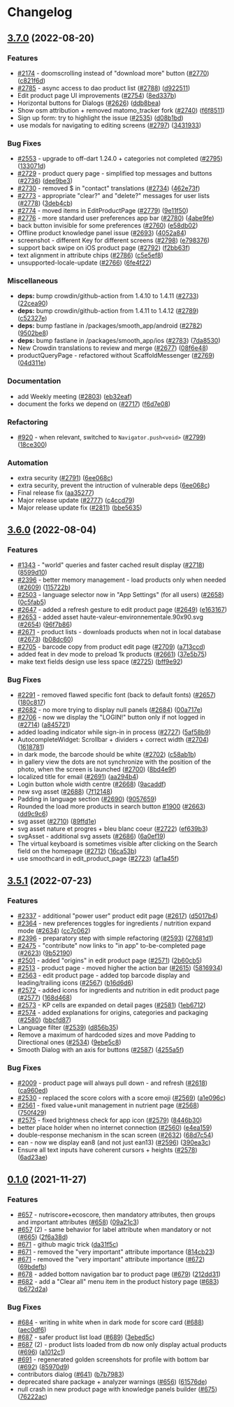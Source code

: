 # Changelog

## [3.7.0](https://github.com/openfoodfacts/smooth-app/compare/v3.6.0...v3.7.0) (2022-08-20)


### Features

* [#2174](https://github.com/openfoodfacts/smooth-app/issues/2174) - doomscrolling instead of "download more" button ([#2770](https://github.com/openfoodfacts/smooth-app/issues/2770)) ([c821f6d](https://github.com/openfoodfacts/smooth-app/commit/c821f6d2fecb4ce7c529f7ff9931707aded60ba3))
* [#2785](https://github.com/openfoodfacts/smooth-app/issues/2785) - async access to dao product list ([#2788](https://github.com/openfoodfacts/smooth-app/issues/2788)) ([d922511](https://github.com/openfoodfacts/smooth-app/commit/d922511a32903332eb07e0a3b23f371155ebda17))
* Edit product page UI improvements ([#2754](https://github.com/openfoodfacts/smooth-app/issues/2754)) ([8ed337b](https://github.com/openfoodfacts/smooth-app/commit/8ed337bfdeffa81d78363cc9b8d63e0daffdfc13))
* Horizontal buttons for Dialogs ([#2626](https://github.com/openfoodfacts/smooth-app/issues/2626)) ([ddb8bea](https://github.com/openfoodfacts/smooth-app/commit/ddb8bea405ea6401600bc437baed9921d56f8059))
* Show osm attribution + removed matomo_tracker fork ([#2740](https://github.com/openfoodfacts/smooth-app/issues/2740)) ([f6f8511](https://github.com/openfoodfacts/smooth-app/commit/f6f851179cb8d59519d68679f2b75189be8153a6))
* Sign up form: try to highlight the issue ([#2535](https://github.com/openfoodfacts/smooth-app/issues/2535)) ([d08b1bd](https://github.com/openfoodfacts/smooth-app/commit/d08b1bd3772838fee3747d7f174a9396100358bd))
* use modals for navigating to editing screens ([#2797](https://github.com/openfoodfacts/smooth-app/issues/2797)) ([3431933](https://github.com/openfoodfacts/smooth-app/commit/3431933907228745316f418b4a5964e22a9ded94))


### Bug Fixes

* [#2553](https://github.com/openfoodfacts/smooth-app/issues/2553) - upgrade to off-dart 1.24.0 + categories not completed ([#2795](https://github.com/openfoodfacts/smooth-app/issues/2795)) ([133071d](https://github.com/openfoodfacts/smooth-app/commit/133071dea9c2ab398f51ae23e38e2c36a39a5d4d))
* [#2729](https://github.com/openfoodfacts/smooth-app/issues/2729) - product query page - simplified top messages and buttons ([#2736](https://github.com/openfoodfacts/smooth-app/issues/2736)) ([dee9be3](https://github.com/openfoodfacts/smooth-app/commit/dee9be35a3efde29302de2c1cecb0bea98f5b8ed))
* [#2730](https://github.com/openfoodfacts/smooth-app/issues/2730) - removed $ in "contact" translations ([#2734](https://github.com/openfoodfacts/smooth-app/issues/2734)) ([462e73f](https://github.com/openfoodfacts/smooth-app/commit/462e73ff3f0df72b40d50911cf9b4ad00a704e22))
* [#2773](https://github.com/openfoodfacts/smooth-app/issues/2773) - appropriate "clear?" and "delete?" messages for user lists ([#2778](https://github.com/openfoodfacts/smooth-app/issues/2778)) ([3deb4cb](https://github.com/openfoodfacts/smooth-app/commit/3deb4cbeb535c10446b36af3215725acc40e507b))
* [#2774](https://github.com/openfoodfacts/smooth-app/issues/2774) - moved items in EditProductPage ([#2779](https://github.com/openfoodfacts/smooth-app/issues/2779)) ([9e11f50](https://github.com/openfoodfacts/smooth-app/commit/9e11f50dbe2fb91104d6e18ca2e298b2c622ebd7))
* [#2776](https://github.com/openfoodfacts/smooth-app/issues/2776) - more standard user preferences app bar ([#2780](https://github.com/openfoodfacts/smooth-app/issues/2780)) ([4abe9fe](https://github.com/openfoodfacts/smooth-app/commit/4abe9fe832f43a38beaa02df29c3c91cc4278cc0))
* back button invisible for some preferences ([#2760](https://github.com/openfoodfacts/smooth-app/issues/2760)) ([e58db02](https://github.com/openfoodfacts/smooth-app/commit/e58db0284619bdf6126e568d1ac26f0fb1a5def4))
* Offline product knowledge panel issue ([#2693](https://github.com/openfoodfacts/smooth-app/issues/2693)) ([4052a84](https://github.com/openfoodfacts/smooth-app/commit/4052a848d178164962f302c8ff76c0aabd6c2435))
* screenshot - different Key for different screens ([#2798](https://github.com/openfoodfacts/smooth-app/issues/2798)) ([e798376](https://github.com/openfoodfacts/smooth-app/commit/e798376f1c2d4aa44c62ac3830ccc334c89699dd))
* support back swipe on iOS product page ([#2792](https://github.com/openfoodfacts/smooth-app/issues/2792)) ([f2bb63f](https://github.com/openfoodfacts/smooth-app/commit/f2bb63f1381d9f7b3cb1796462b41e40261261ae))
* text alignment in attribute chips ([#2786](https://github.com/openfoodfacts/smooth-app/issues/2786)) ([c5e5ef8](https://github.com/openfoodfacts/smooth-app/commit/c5e5ef8866d79bd8d25fb6743484a12d01a3f87d))
* unsupported-locale-update ([#2766](https://github.com/openfoodfacts/smooth-app/issues/2766)) ([6fe4f22](https://github.com/openfoodfacts/smooth-app/commit/6fe4f22ed981610ce3fd489316e5a93fb4688b1d))


### Miscellaneous

* **deps:** bump crowdin/github-action from 1.4.10 to 1.4.11 ([#2733](https://github.com/openfoodfacts/smooth-app/issues/2733)) ([22cea90](https://github.com/openfoodfacts/smooth-app/commit/22cea90c7997b6e3ce12eca19276291614a66f0e))
* **deps:** bump crowdin/github-action from 1.4.11 to 1.4.12 ([#2789](https://github.com/openfoodfacts/smooth-app/issues/2789)) ([c52327e](https://github.com/openfoodfacts/smooth-app/commit/c52327e4dbcbf4a127b8c459086951e902f56c61))
* **deps:** bump fastlane in /packages/smooth_app/android ([#2782](https://github.com/openfoodfacts/smooth-app/issues/2782)) ([9502be8](https://github.com/openfoodfacts/smooth-app/commit/9502be83ceffa27afb3598f6d3a28b23bae70876))
* **deps:** bump fastlane in /packages/smooth_app/ios ([#2783](https://github.com/openfoodfacts/smooth-app/issues/2783)) ([7da8530](https://github.com/openfoodfacts/smooth-app/commit/7da85303a3c4f42a50532d0b92a6462429452c16))
* New Crowdin translations to review and merge ([#2677](https://github.com/openfoodfacts/smooth-app/issues/2677)) ([08f6e48](https://github.com/openfoodfacts/smooth-app/commit/08f6e487860c14d5b28efb81f0ae81a5a4c285c3))
* productQueryPage - refactored without ScaffoldMessenger ([#2769](https://github.com/openfoodfacts/smooth-app/issues/2769)) ([04d311e](https://github.com/openfoodfacts/smooth-app/commit/04d311e04da1cc3cc7044a5f153be238c429eb39))


### Documentation

* add Weekly meeting ([#2803](https://github.com/openfoodfacts/smooth-app/issues/2803)) ([eb32eaf](https://github.com/openfoodfacts/smooth-app/commit/eb32eaf4957859f1b0ff33865ad66d71f898459f))
* document the forks we depend on ([#2717](https://github.com/openfoodfacts/smooth-app/issues/2717)) ([f6d7e08](https://github.com/openfoodfacts/smooth-app/commit/f6d7e081f88dc2403ec8f1e46208b6beb8d09cb8))


### Refactoring

* [#920](https://github.com/openfoodfacts/smooth-app/issues/920) - when relevant, switched to `Navigator.push<void>` ([#2799](https://github.com/openfoodfacts/smooth-app/issues/2799)) ([18ce300](https://github.com/openfoodfacts/smooth-app/commit/18ce3004e868e3cd14ba6799afdb555972c2daff))


### Automation

* extra security ([#2791](https://github.com/openfoodfacts/smooth-app/issues/2791)) ([6ee068c](https://github.com/openfoodfacts/smooth-app/commit/6ee068c80ede5691627476191ecb9124673c1861))
* extra security, prevent the intruction of vulnerable deps ([6ee068c](https://github.com/openfoodfacts/smooth-app/commit/6ee068c80ede5691627476191ecb9124673c1861))
* Final release fix ([aa35277](https://github.com/openfoodfacts/smooth-app/commit/aa352779c1b8b756054752aed9ad96819831ca4b))
* Major release update ([#2777](https://github.com/openfoodfacts/smooth-app/issues/2777)) ([c4ccd79](https://github.com/openfoodfacts/smooth-app/commit/c4ccd79b5f74aab5251e9ce08f9bceea34fae326))
* Major release update fix ([#2811](https://github.com/openfoodfacts/smooth-app/issues/2811)) ([bbe5635](https://github.com/openfoodfacts/smooth-app/commit/bbe56359f5df1aed4a0b273c378e2c17087bcf47))

## [3.6.0](https://github.com/openfoodfacts/smooth-app/compare/v3.5.1...v3.6.0) (2022-08-04)


### Features

* [#1343](https://github.com/openfoodfacts/smooth-app/issues/1343) - "world" queries and faster cached result display ([#2718](https://github.com/openfoodfacts/smooth-app/issues/2718)) ([8599d10](https://github.com/openfoodfacts/smooth-app/commit/8599d10f94779957ae372dd8d086864155f015fb))
* [#2396](https://github.com/openfoodfacts/smooth-app/issues/2396) - better memory management - load products only when needed ([#2609](https://github.com/openfoodfacts/smooth-app/issues/2609)) ([115722b](https://github.com/openfoodfacts/smooth-app/commit/115722b6136ab4218b3ddfae1a6e666c65325525))
* [#2503](https://github.com/openfoodfacts/smooth-app/issues/2503) - language selector now in "App Settings" (for all users) ([#2658](https://github.com/openfoodfacts/smooth-app/issues/2658)) ([0c5fab5](https://github.com/openfoodfacts/smooth-app/commit/0c5fab5c8d21a833d77d49fc6371a15c48c20c46))
* [#2647](https://github.com/openfoodfacts/smooth-app/issues/2647) - added a refresh gesture to edit product page ([#2649](https://github.com/openfoodfacts/smooth-app/issues/2649)) ([e163167](https://github.com/openfoodfacts/smooth-app/commit/e1631679bd3cb6b17f12f13114f5fdb9da2957d7))
* [#2653](https://github.com/openfoodfacts/smooth-app/issues/2653) - added asset haute-valeur-environnementale.90x90.svg ([#2654](https://github.com/openfoodfacts/smooth-app/issues/2654)) ([96f7b86](https://github.com/openfoodfacts/smooth-app/commit/96f7b8618ae12e12f7a010891ba76d6cf8672712))
* [#2671](https://github.com/openfoodfacts/smooth-app/issues/2671) - product lists - downloads products when not in local database ([#2673](https://github.com/openfoodfacts/smooth-app/issues/2673)) ([b08dc60](https://github.com/openfoodfacts/smooth-app/commit/b08dc608fe9aea6f53b2d6258644e2cec26c4f72))
* [#2705](https://github.com/openfoodfacts/smooth-app/issues/2705) - barcode copy from product edit page ([#2709](https://github.com/openfoodfacts/smooth-app/issues/2709)) ([a713ccd](https://github.com/openfoodfacts/smooth-app/commit/a713ccdda0b729abb4ae1eb1a9d581d3163cc665))
* added feat in dev mode to preload 1k products ([#2661](https://github.com/openfoodfacts/smooth-app/issues/2661)) ([37e5b75](https://github.com/openfoodfacts/smooth-app/commit/37e5b75f64e59d96fa47f9495d464c9f1eae7c5a))
* make text fields design use less space ([#2725](https://github.com/openfoodfacts/smooth-app/issues/2725)) ([bff9e92](https://github.com/openfoodfacts/smooth-app/commit/bff9e92e040438121683ecf7f439aa891817546c))


### Bug Fixes

* [#2291](https://github.com/openfoodfacts/smooth-app/issues/2291) - removed flawed specific font (back to default fonts) ([#2657](https://github.com/openfoodfacts/smooth-app/issues/2657)) ([180c817](https://github.com/openfoodfacts/smooth-app/commit/180c8175622766276cf1ea41c7a1899769f85868))
* [#2682](https://github.com/openfoodfacts/smooth-app/issues/2682) - no more trying to display null panels ([#2684](https://github.com/openfoodfacts/smooth-app/issues/2684)) ([00a717e](https://github.com/openfoodfacts/smooth-app/commit/00a717ee4b59b3e2319f6f11a6893cb53d364d19))
* [#2706](https://github.com/openfoodfacts/smooth-app/issues/2706) - now we display the "LOGIN!" button only if not logged in ([#2714](https://github.com/openfoodfacts/smooth-app/issues/2714)) ([a845721](https://github.com/openfoodfacts/smooth-app/commit/a845721b0206d1b2f1f5bd25249f11115dcb1aef))
* added loading indicator while sign-in in process ([#2727](https://github.com/openfoodfacts/smooth-app/issues/2727)) ([5af58b9](https://github.com/openfoodfacts/smooth-app/commit/5af58b9396c93e1c6caafa6eef84337fa2f3aed8))
* AutocompleteWidget: Scrollbar + dividers + correct width ([#2704](https://github.com/openfoodfacts/smooth-app/issues/2704)) ([1618781](https://github.com/openfoodfacts/smooth-app/commit/1618781d6e74c8d296d659aa1bfe82b20e63a7e1))
* in dark mode, the barcode should be white ([#2702](https://github.com/openfoodfacts/smooth-app/issues/2702)) ([c58ab1b](https://github.com/openfoodfacts/smooth-app/commit/c58ab1b68427a00f988feb4e2e5776dfbecdcd9e))
* in gallery view the dots are not synchronize with the position of the photo, when the screen is launched ([#2700](https://github.com/openfoodfacts/smooth-app/issues/2700)) ([8bd4e9f](https://github.com/openfoodfacts/smooth-app/commit/8bd4e9ff4dfca10afc42d7976a3828616f6bc95f))
* localized title for email ([#2691](https://github.com/openfoodfacts/smooth-app/issues/2691)) ([aa294b4](https://github.com/openfoodfacts/smooth-app/commit/aa294b4e6ed20a373c3831e014fac285a73f7f1a))
* Login button whole width centre ([#2668](https://github.com/openfoodfacts/smooth-app/issues/2668)) ([9acaddf](https://github.com/openfoodfacts/smooth-app/commit/9acaddf1cfe89a2d29b262b89fdf233b26a23d3d))
* new svg asset ([#2688](https://github.com/openfoodfacts/smooth-app/issues/2688)) ([7f12148](https://github.com/openfoodfacts/smooth-app/commit/7f121482d6140e6cb902db0c935b22604a738cd2))
* Padding in language section ([#2690](https://github.com/openfoodfacts/smooth-app/issues/2690)) ([9057659](https://github.com/openfoodfacts/smooth-app/commit/905765919fc81efa6b97729284a8bf70ce60d02c))
* Rounded the load more products in search button [#1900](https://github.com/openfoodfacts/smooth-app/issues/1900) ([#2663](https://github.com/openfoodfacts/smooth-app/issues/2663)) ([dd9c9c6](https://github.com/openfoodfacts/smooth-app/commit/dd9c9c6d6fda874963cfbd1392a7bee2e016f2cb))
* svg asset ([#2710](https://github.com/openfoodfacts/smooth-app/issues/2710)) ([89ffd1e](https://github.com/openfoodfacts/smooth-app/commit/89ffd1ef9386227ab3380a6474ec433538567f06))
* svg asset nature et progres + bleu blanc coeur ([#2722](https://github.com/openfoodfacts/smooth-app/issues/2722)) ([ef639b3](https://github.com/openfoodfacts/smooth-app/commit/ef639b325c820c4a01f3c20bbde707adec8a3377))
* svgAsset - additional svg assets ([#2686](https://github.com/openfoodfacts/smooth-app/issues/2686)) ([6a0ef19](https://github.com/openfoodfacts/smooth-app/commit/6a0ef198ec7e426399fd5585b8b2a426d6df9fd6))
* The virtual keyboard is sometimes visible after clicking on the Search field on the homepage ([#2712](https://github.com/openfoodfacts/smooth-app/issues/2712)) ([16ca53b](https://github.com/openfoodfacts/smooth-app/commit/16ca53bd030e3558a090994c9bb6455f30c36d74))
* use smoothcard in edit_product_page ([#2723](https://github.com/openfoodfacts/smooth-app/issues/2723)) ([af1a45f](https://github.com/openfoodfacts/smooth-app/commit/af1a45f973987905e2cc8a380d4694979b2ce9c0))

## [3.5.1](https://github.com/openfoodfacts/smooth-app/compare/3.4.6...v3.5.1) (2022-07-23)


### Features

* [#2337](https://github.com/openfoodfacts/smooth-app/issues/2337) - additional "power user" product edit page ([#2617](https://github.com/openfoodfacts/smooth-app/issues/2617)) ([d5017b4](https://github.com/openfoodfacts/smooth-app/commit/d5017b4f94db1cac53694eb45dfc9e6839043d7a))
* [#2364](https://github.com/openfoodfacts/smooth-app/issues/2364) - new preferences toggles for ingredients / nutrition expand mode ([#2634](https://github.com/openfoodfacts/smooth-app/issues/2634)) ([cc7c062](https://github.com/openfoodfacts/smooth-app/commit/cc7c062e555a63739708df5bd337316b5b10df42))
* [#2396](https://github.com/openfoodfacts/smooth-app/issues/2396) - preparatory step with simple refactoring ([#2593](https://github.com/openfoodfacts/smooth-app/issues/2593)) ([27681d1](https://github.com/openfoodfacts/smooth-app/commit/27681d101e6f6ebdc82a016aa5d032a0f74662a4))
* [#2475](https://github.com/openfoodfacts/smooth-app/issues/2475) - "contribute" now links to "in app" to-be-completed page ([#2623](https://github.com/openfoodfacts/smooth-app/issues/2623)) ([9b52190](https://github.com/openfoodfacts/smooth-app/commit/9b52190d3065758ab50b7f50ae12ec8f433318a4))
* [#2501](https://github.com/openfoodfacts/smooth-app/issues/2501) - added "origins" in edit product page ([#2571](https://github.com/openfoodfacts/smooth-app/issues/2571)) ([2b60cb5](https://github.com/openfoodfacts/smooth-app/commit/2b60cb5fd05639b100f844e7424cba6bb7113140))
* [#2513](https://github.com/openfoodfacts/smooth-app/issues/2513) - product page - moved higher the action bar ([#2615](https://github.com/openfoodfacts/smooth-app/issues/2615)) ([5816934](https://github.com/openfoodfacts/smooth-app/commit/581693420dc0ad8e9a0e584e88e401e4666b5bb8))
* [#2563](https://github.com/openfoodfacts/smooth-app/issues/2563) - edit product page - added top barcode display and leading/trailing icons ([#2567](https://github.com/openfoodfacts/smooth-app/issues/2567)) ([b16d6d6](https://github.com/openfoodfacts/smooth-app/commit/b16d6d67cbee1b27396e9d7edce99b186f78a5ae))
* [#2572](https://github.com/openfoodfacts/smooth-app/issues/2572) - added icons for ingredients and nutrition in edit product page ([#2577](https://github.com/openfoodfacts/smooth-app/issues/2577)) ([168d468](https://github.com/openfoodfacts/smooth-app/commit/168d4688f4859a498843067475d7b34cd86902c2))
* [#2573](https://github.com/openfoodfacts/smooth-app/issues/2573) - KP cells are expanded on detail pages ([#2581](https://github.com/openfoodfacts/smooth-app/issues/2581)) ([1eb6712](https://github.com/openfoodfacts/smooth-app/commit/1eb6712ffb0820c677ad503c3e62c56b3a49bcec))
* [#2574](https://github.com/openfoodfacts/smooth-app/issues/2574) - added explanations for origins, categories and packaging ([#2580](https://github.com/openfoodfacts/smooth-app/issues/2580)) ([bbcfd87](https://github.com/openfoodfacts/smooth-app/commit/bbcfd87f2620cf6d52ee0437bcdc2844173d4271))
* Language filter ([#2539](https://github.com/openfoodfacts/smooth-app/issues/2539)) ([d856b35](https://github.com/openfoodfacts/smooth-app/commit/d856b350356c10a941954125cee21d3e079c4198))
* Remove a maximum of hardcoded sizes and move Padding to Directional ones ([#2534](https://github.com/openfoodfacts/smooth-app/issues/2534)) ([9ebe5c8](https://github.com/openfoodfacts/smooth-app/commit/9ebe5c849c9967289e861c57ad9f7c45b58ad788))
* Smooth Dialog with an axis for buttons ([#2587](https://github.com/openfoodfacts/smooth-app/issues/2587)) ([4255a5f](https://github.com/openfoodfacts/smooth-app/commit/4255a5faef1f611adfc299c56b0b033f096d9e38))


### Bug Fixes

* [#2009](https://github.com/openfoodfacts/smooth-app/issues/2009) - product page will always pull down - and refresh ([#2618](https://github.com/openfoodfacts/smooth-app/issues/2618)) ([ca960ed](https://github.com/openfoodfacts/smooth-app/commit/ca960ed4d98d95a5971c69723dfc0bd8c900cf79))
* [#2530](https://github.com/openfoodfacts/smooth-app/issues/2530) - replaced the score colors with a score emoji ([#2569](https://github.com/openfoodfacts/smooth-app/issues/2569)) ([a1e096c](https://github.com/openfoodfacts/smooth-app/commit/a1e096c044e8eaf3bd189d34b97ff20ed24c717f))
* [#2561](https://github.com/openfoodfacts/smooth-app/issues/2561) - fixed value+unit management in nutrient page ([#2568](https://github.com/openfoodfacts/smooth-app/issues/2568)) ([750f429](https://github.com/openfoodfacts/smooth-app/commit/750f429d2679e02e5525eab1aed2f9d31bba217f))
* [#2575](https://github.com/openfoodfacts/smooth-app/issues/2575) - fixed brightness check for app icon ([#2579](https://github.com/openfoodfacts/smooth-app/issues/2579)) ([8446b30](https://github.com/openfoodfacts/smooth-app/commit/8446b3082a391b29843a72a2c742152835038952))
* better place holder when no internet connection ([#2560](https://github.com/openfoodfacts/smooth-app/issues/2560)) ([e4ea159](https://github.com/openfoodfacts/smooth-app/commit/e4ea159685342a92dc148793dbadf9a46d662647))
* double-response mechanism in the scan screen ([#2632](https://github.com/openfoodfacts/smooth-app/issues/2632)) ([68d7c54](https://github.com/openfoodfacts/smooth-app/commit/68d7c5484d267cfd53849b8e9cdf96b3c4855ff8))
* ean - now we display ean8 (and not just ean13) ([#2596](https://github.com/openfoodfacts/smooth-app/issues/2596)) ([390ea3c](https://github.com/openfoodfacts/smooth-app/commit/390ea3cc4d144b814d78c1d3927dc9577464ea32))
* Ensure all text inputs have coherent cursors + heights ([#2578](https://github.com/openfoodfacts/smooth-app/issues/2578)) ([6ad23ae](https://github.com/openfoodfacts/smooth-app/commit/6ad23aefb277061f8c7706a2afb1ec5b25bf0918))

## [0.1.0](https://www.github.com/openfoodfacts/smooth-app/compare/v0.0.2...v0.1.0) (2021-11-27)


### Features

* [#657](https://www.github.com/openfoodfacts/smooth-app/issues/657) - nutriscore+ecoscore, then mandatory attributes, then groups and important attributes ([#658](https://www.github.com/openfoodfacts/smooth-app/issues/658)) ([09a21c3](https://www.github.com/openfoodfacts/smooth-app/commit/09a21c3b050180a32e361cf7583bb97ec2f45a7b))
* [#657](https://www.github.com/openfoodfacts/smooth-app/issues/657) (2) - same behavior for label attribute when mandatory or not ([#665](https://www.github.com/openfoodfacts/smooth-app/issues/665)) ([2f6a38d](https://www.github.com/openfoodfacts/smooth-app/commit/2f6a38d8236c65e8ad015f3a87287e32435c49e5))
* [#671](https://www.github.com/openfoodfacts/smooth-app/issues/671) - github magic trick ([da31f5c](https://www.github.com/openfoodfacts/smooth-app/commit/da31f5c74c07a5ff867cdfc6a9cc6931f803ab2b))
* [#671](https://www.github.com/openfoodfacts/smooth-app/issues/671) - removed the "very important" attribute importance ([814cb23](https://www.github.com/openfoodfacts/smooth-app/commit/814cb236ff3b000b7bbecdc3f1aa119a6aaf5b12))
* [#671](https://www.github.com/openfoodfacts/smooth-app/issues/671) - removed the "very important" attribute importance ([#672](https://www.github.com/openfoodfacts/smooth-app/issues/672)) ([69bdefb](https://www.github.com/openfoodfacts/smooth-app/commit/69bdefbaab9b9379c16ef94ec038d51df70f27d5))
* [#678](https://www.github.com/openfoodfacts/smooth-app/issues/678) - added bottom navigation bar to product page ([#679](https://www.github.com/openfoodfacts/smooth-app/issues/679)) ([212dd31](https://www.github.com/openfoodfacts/smooth-app/commit/212dd31d9171af22a412287091a920db2bba271a))
* [#682](https://www.github.com/openfoodfacts/smooth-app/issues/682) - add a "Clear all" menu item in the product history page ([#683](https://www.github.com/openfoodfacts/smooth-app/issues/683)) ([b672d2a](https://www.github.com/openfoodfacts/smooth-app/commit/b672d2a1108cb1966c21498df7b3c61475825e40))


### Bug Fixes

* [#684](https://www.github.com/openfoodfacts/smooth-app/issues/684) - writing in white when in dark mode for score card ([#688](https://www.github.com/openfoodfacts/smooth-app/issues/688)) ([aec0df6](https://www.github.com/openfoodfacts/smooth-app/commit/aec0df6ba979b2b81f3ae697d91b3a690a7bd6ad))
* [#687](https://www.github.com/openfoodfacts/smooth-app/issues/687) - safer product list load ([#689](https://www.github.com/openfoodfacts/smooth-app/issues/689)) ([3ebed5c](https://www.github.com/openfoodfacts/smooth-app/commit/3ebed5c49c4d2638bd94b680713490c07646454b))
* [#687](https://www.github.com/openfoodfacts/smooth-app/issues/687) (2) - product lists loaded from db now only display actual products ([#696](https://www.github.com/openfoodfacts/smooth-app/issues/696)) ([a1012c1](https://www.github.com/openfoodfacts/smooth-app/commit/a1012c190b705f31a00bf69d3fc9a03e02a2b690))
* [#691](https://www.github.com/openfoodfacts/smooth-app/issues/691) - regenerated golden screenshots for profile with bottom bar ([#692](https://www.github.com/openfoodfacts/smooth-app/issues/692)) ([85970d9](https://www.github.com/openfoodfacts/smooth-app/commit/85970d92ae8b4c7d2d457c2566eec97996d4a90c))
* contributors dialog ([#641](https://www.github.com/openfoodfacts/smooth-app/issues/641)) ([b7b7983](https://www.github.com/openfoodfacts/smooth-app/commit/b7b798342559abfaab6824227fd1aea586023b9c))
* deprecated share package + analyzer warnings ([#656](https://www.github.com/openfoodfacts/smooth-app/issues/656)) ([61576de](https://www.github.com/openfoodfacts/smooth-app/commit/61576ded7128aa34b8ac5283532cced4872c8226))
* null crash in new product page with knowledge panels builder ([#675](https://www.github.com/openfoodfacts/smooth-app/issues/675)) ([76222ac](https://www.github.com/openfoodfacts/smooth-app/commit/76222ac7c106873ef233b42c82b823172305837a))

